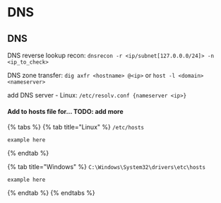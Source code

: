 # DNS

## DNS

DNS reverse lookup recon: `dnsrecon -r <ip/subnet[127.0.0.0/24]> -n <ip_to_check>`

DNS zone transfer: `dig axfr <hostname> @<ip>` or `host -l <domain> <nameserver>`

add DNS server - Linux: `/etc/resolv.conf {nameserver <ip>}`

#### Add to hosts file for... TODO: add more

{% tabs %}
{% tab title="Linux" %}
`/etc/hosts`

```text
example here
```
{% endtab %}

{% tab title="Windows" %}
`C:\Windows\System32\drivers\etc\hosts`

```text
example here
```
{% endtab %}
{% endtabs %}





